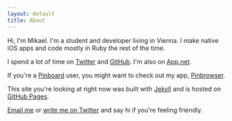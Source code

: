 ```yaml
---
layout: default
title: About
---
```


Hi, I'm Mikael. I'm a student and developer living in Vienna. I make native iOS apps and code mostly in Ruby the rest of the time.

I spend a lot of time on [Twitter](https://twitter.com/mkonutgan) and [GitHub](https://github.com/kmikael/). I'm also on [App.net](https://alpha.app.net/kmikael).

If you're a [Pinboard](https://pinboard.in/) user, you might want to check out my app, <a href="http://www.pinbrowser.co" id="pinbrowser">Pinbrowser</a>.

This site you're looking at right now was built with [Jekyll](http://jekyllrb.com) and is hosted on [GitHub Pages](http://pages.github.com).

[Email me](mailto:kmikael@me.com) or [write me on Twitter](https://twitter.com/mkonutgan) and say hi if you're feeling friendly.
